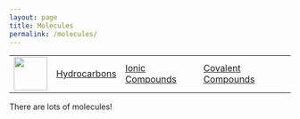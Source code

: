 ```yaml
---
layout: page
title: Molecules
permalink: /molecules/
---
```


<table>
    <tr>
        <td><img src="/Bailey-GitHub-Playground//images/chem.png" height="60" title="" alt=""></td>
        <td><a href="/Bailey-GitHub-Playground/molecules/hydrocarbons/">Hydrocarbons</a></td>
        <td><a href="/Bailey-GitHub-Playground/molecules/ionic_compounds/">Ionic Compounds</a></td>
        <td><a href="/Bailey-GitHub-Playground/molecules/covalent_compounds/">Covalent Compounds</a></td>
    </tr>
</table>

There are lots of molecules!